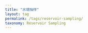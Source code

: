 ```yaml
---
title: "水塘抽样"
layout: tag
permalink: /tags/reservoir-sampling/
taxonomy: Reservoir Sampling
---
```

